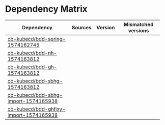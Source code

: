 # Dependency Matrix

Dependency | Sources | Version | Mismatched versions
---------- | ------- | ------- | -------------------
[cb-kubecd/bdd-spring-1574162745](https://github.com/cb-kubecd/bdd-spring-1574162745.git) |  | []() | 
[cb-kubecd/bdd-nh-1574163812](https://github.com/cb-kubecd/bdd-nh-1574163812.git) |  | []() | 
[cb-kubecd/bdd-gh-1574163812](https://github.com/cb-kubecd/bdd-gh-1574163812.git) |  | []() | 
[cb-kubecd/bdd-sbhg-1574163812](https://github.com/cb-kubecd/bdd-sbhg-1574163812.git) |  | []() | 
[cb-kubecd/bdd-sbhg-import-1574165938](https://github.com/cb-kubecd/bdd-sbhg-import-1574165938.git) |  | []() | 
[cb-kubecd/bdd-ghfjxy-import-1574165938](https://github.com/cb-kubecd/bdd-ghfjxy-import-1574165938.git) |  | []() | 
